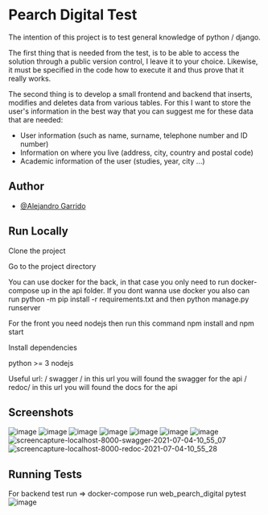 
# Pearch Digital Test

The intention of this project is to test general knowledge of python / django.

The first thing that is needed from the test, is to be able to access the solution through a public version control, I leave it to your choice. Likewise, it must be specified in the code how to execute it and thus prove that it really works.

The second thing is to develop a small frontend and backend that inserts, modifies and deletes data from various tables. For this I want to store the user's information in the best way that you can suggest me for these data that are needed:
- User information (such as name, surname, telephone number and ID number)
- Information on where you live (address, city, country and postal code)
- Academic information of the user (studies, year, city ...)


## Author

- [@Alejandro Garrido](https://www.linkedin.com/in/alejandro-garrido-gongora-24315b155/)
    
## Run Locally

Clone the project

Go to the project directory

You can use docker for the back, in that case you only need to run docker-compose up in the api folder.
If you dont wanna use docker you also can run python -m pip install -r requirements.txt and then python manage.py runserver

For the front you need nodejs then run this command npm install and npm start

Install dependencies

python >= 3
nodejs

Useful url:
    / swagger / in this url you will found the swagger for the api
    / redoc/ in this url you will found the docs for the api
  
## Screenshots

![image](https://user-images.githubusercontent.com/34369026/124379193-d4a97a00-dcb5-11eb-8487-a09c10ddaa6d.png)
![image](https://user-images.githubusercontent.com/34369026/124379204-e559f000-dcb5-11eb-82c7-ac0febaf7ca7.png)
![image](https://user-images.githubusercontent.com/34369026/124379215-f0ad1b80-dcb5-11eb-8afd-f8c07c0bf681.png)
![image](https://user-images.githubusercontent.com/34369026/124379227-015d9180-dcb6-11eb-8d8a-ad1987774d2b.png)
![image](https://user-images.githubusercontent.com/34369026/124379248-2225e700-dcb6-11eb-8276-4fd30d2bedf3.png)
![image](https://user-images.githubusercontent.com/34369026/124379255-2eaa3f80-dcb6-11eb-9d35-5bb747154ec5.png)
![image](https://user-images.githubusercontent.com/34369026/124379269-4681c380-dcb6-11eb-9bb3-6a681635d903.png)
![screencapture-localhost-8000-swagger-2021-07-04-10_55_07](https://user-images.githubusercontent.com/34369026/124379278-51d4ef00-dcb6-11eb-8d27-b5d7b738c8cf.png)
![screencapture-localhost-8000-redoc-2021-07-04-10_55_28](https://user-images.githubusercontent.com/34369026/124379286-63b69200-dcb6-11eb-8f53-e7e00cad2be9.png)


  
## Running Tests

For backend test run => docker-compose run web_pearch_digital pytest
![image](https://user-images.githubusercontent.com/34369026/124379382-f0f9e680-dcb6-11eb-9dfb-c9ca0d414522.png)

  
